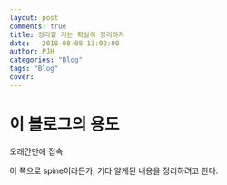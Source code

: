 ```yaml
---
layout: post
comments: true
title: 정리할 거는 확실히 정리하자
date:   2018-08-08 13:02:00
author: PJH
categories: "Blog"
tags: "Blog"
cover:
---
```


<h1>
이 블로그의 용도
</h1>

오래간만에 접속.

이 쪽으로 spine이라든가, 기타 알게된 내용을 정리하려고 한다.
